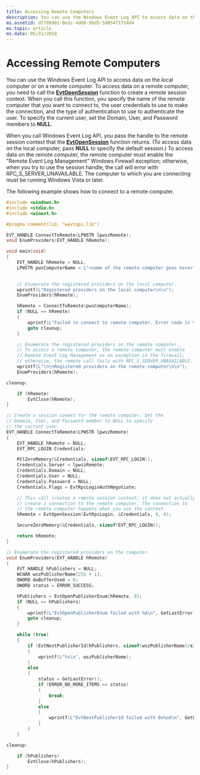 ```yaml
---
title: Accessing Remote Computers
description: You can use the Windows Event Log API to access data on the local computer or on a remote computer.
ms.assetid: df789981-0e1c-4d68-9bd5-5d054f1724d4
ms.topic: article
ms.date: 05/31/2018
---
```


# Accessing Remote Computers

You can use the Windows Event Log API to access data on the local computer or on a remote computer. To access data on a remote computer, you need to call the [**EvtOpenSession**](/windows/desktop/api/WinEvt/nf-winevt-evtopensession) function to create a remote session context. When you call this function, you specify the name of the remote computer that you want to connect to, the user credentials to use to make the connection, and the type of authentication to use to authenticate the user. To specify the current user, set the Domain, User, and Password members to **NULL**.

When you call Windows Event Log API, you pass the handle to the remote session context that the [**EvtOpenSession**](/windows/desktop/api/WinEvt/nf-winevt-evtopensession) function returns. (To access data on the local computer, pass **NULL** to specify the default session.) To access data on the remote computer, the remote computer must enable the "Remote Event Log Management" Windows Firewall exception; otherwise, when you try to use the session handle, the call will error with RPC\_S\_SERVER\_UNAVAILABLE. The computer to which you are connecting must be running Windows Vista or later.

The following example shows how to connect to a remote computer.


```C++
#include <windows.h>
#include <stdio.h>
#include <winevt.h>

#pragma comment(lib, "wevtapi.lib")

EVT_HANDLE ConnectToRemote(LPWSTR lpwszRemote);
void EnumProviders(EVT_HANDLE hRemote);

void main(void)
{
    EVT_HANDLE hRemote = NULL;
    LPWSTR pwsComputerName = L"<name of the remote computer goes here>";
    

    // Enumerate the registered providers on the local computer.
    wprintf(L"Registered providers on the local computer\n\n");
    EnumProviders(hRemote);

    hRemote = ConnectToRemote(pwsComputerName);
    if (NULL == hRemote)
    {
        wprintf(L"Failed to connect to remote computer. Error code is %d.\n", GetLastError());
        goto cleanup;
    }

    // Enumerate the registered providers on the remote computer.
    // To access a remote computer, the remote computer must enable 
    // Remote Event Log Management as an exception in the firewall;
    // otherwise, the remote call fails with RPC_S_SERVER_UNAVAILABLE.
    wprintf(L"\n\nRegistered providers on the remote computer\n\n");
    EnumProviders(hRemote);

cleanup:

    if (hRemote)
        EvtClose(hRemote);
}

// Create a session conext for the remote computer. Set the 
// Domain, User, and Password member to NULL to specify
// the current user.
EVT_HANDLE ConnectToRemote(LPWSTR lpwszRemote)
{
    EVT_HANDLE hRemote = NULL;
    EVT_RPC_LOGIN Credentials;

    RtlZeroMemory(&Credentials, sizeof(EVT_RPC_LOGIN));
    Credentials.Server = lpwszRemote;
    Credentials.Domain = NULL; 
    Credentials.User = NULL; 
    Credentials.Password = NULL; 
    Credentials.Flags = EvtRpcLoginAuthNegotiate; 

    // This call creates a remote session context; it does not actually
    // create a connection to the remote computer. The connection to
    // the remote computer happens when you use the context.
    hRemote = EvtOpenSession(EvtRpcLogin, &Credentials, 0, 0);

    SecureZeroMemory(&Credentials, sizeof(EVT_RPC_LOGIN));

    return hRemote;
}

// Enumerate the registered providers on the computer.
void EnumProviders(EVT_HANDLE hRemote)
{
    EVT_HANDLE hPublishers = NULL;
    WCHAR wszPublisherName[255 + 1];
    DWORD dwBufferUsed = 0;
    DWORD status = ERROR_SUCCESS;

    hPublishers = EvtOpenPublisherEnum(hRemote, 0);
    if (NULL == hPublishers)
    {
        wprintf(L"EvtOpenPublisherEnum failed with %d\n", GetLastError());
        goto cleanup;
    }

    while (true)
    {
        if (EvtNextPublisherId(hPublishers, sizeof(wszPublisherName)/sizeof(WCHAR), wszPublisherName, &dwBufferUsed))
        {
            wprintf(L"%s\n", wszPublisherName);
        }
        else
        {
            status = GetLastError();
            if (ERROR_NO_MORE_ITEMS == status)
            {
                break;
            }
            else
            {
                wprintf(L"EvtNextPublisherId failed with 0x%ud\n", GetLastError());
            }
        }
    }

cleanup:

    if (hPublishers)
        EvtClose(hPublishers);
}
```
